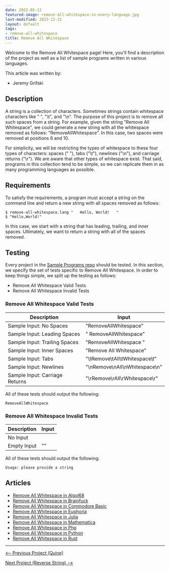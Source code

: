 ```yaml
---
date: 2022-05-12
featured-image: remove-all-whitespace-in-every-language.jpg
last-modified: 2023-12-21
layout: default
tags:
- remove-all-whitespace
title: Remove All Whitespace
---
```


Welcome to the Remove All Whitespace page! Here, you'll find a description of the project as well as a list of sample programs written in various languages.

This article was written by:

- Jeremy Grifski

## Description

A string is a collection of characters. Sometimes strings contain whitespace characters like " ", "\t", and "\n". 
The purpose of this project is to remove all such spaces from a string. For example, given the string 
"Remove All Whitespace", we could generate a new string with all the whitespace removed as follows: 
"RemoveAllWhitespace". In this case, two spaces were removed at positions 6 and 10.   

For simplicity, we will be restricting the types of whitespace to these four types of characters: spaces (" "),
tabs ("\t"), newlines ("\n"), and carriage returns ("\r"). We are aware that other types of whitespace exist.
That said, programs in this collection tend to be simple, so we can replicate them in as many programming
languages as possible. 


## Requirements

To satisfy the requirements, a program must accept a string on the command line and return a new string
with all spaces removed as follows:

```shell
$ remove-all-whitespace.lang "   Hello, World!   "
$ "Hello,World!"
```

In this case, we start with a string that has leading, trailing, and inner spaces. Ultimately, we want to
return a string with all of the spaces removed.


## Testing

Every project in the [Sample Programs repo](https://github.com/TheRenegadeCoder/sample-programs) should be tested.
In this section, we specify the set of tests specific to Remove All Whitespace.
In order to keep things simple, we split up the testing as follows:

- Remove All Whitespace Valid Tests
- Remove All Whitespace Invalid Tests

### Remove All Whitespace Valid Tests

| Description | Input |
| ----------- | ----- |
| Sample Input: No Spaces | "RemoveAllWhitespace" |
| Sample Input: Leading Spaces | "    RemoveAllWhitespace" |
| Sample Input: Trailing Spaces | "RemoveAllWhitespace    " |
| Sample Input: Inner Spaces | "Remove All Whitespace" |
| Sample Input: Tabs | "\tRemove\tAll\tWhitespace\t" |
| Sample Input: Newlines | "\nRemove\nAll\nWhitespace\n" |
| Sample Input: Carriage Returns | "\rRemove\rAll\rWhitespace\r" |

All of these tests should output the following:

```
RemoveAllWhitespace
```

### Remove All Whitespace Invalid Tests

| Description | Input |
| ----------- | ----- |
| No Input |  |
| Empty Input | "" |

All of these tests should output the following:

```
Usage: please provide a string
```


## Articles

- [Remove All Whitespace in Algol68](https://sampleprograms.io/projects/remove-all-whitespace/algol68)
- [Remove All Whitespace in Brainfuck](https://sampleprograms.io/projects/remove-all-whitespace/brainfuck)
- [Remove All Whitespace in Commodore Basic](https://sampleprograms.io/projects/remove-all-whitespace/commodore-basic)
- [Remove All Whitespace in Euphoria](https://sampleprograms.io/projects/remove-all-whitespace/euphoria)
- [Remove All Whitespace in Julia](https://sampleprograms.io/projects/remove-all-whitespace/julia)
- [Remove All Whitespace in Mathematica](https://sampleprograms.io/projects/remove-all-whitespace/mathematica)
- [Remove All Whitespace in Php](https://sampleprograms.io/projects/remove-all-whitespace/php)
- [Remove All Whitespace in Python](https://sampleprograms.io/projects/remove-all-whitespace/python)
- [Remove All Whitespace in Rust](https://sampleprograms.io/projects/remove-all-whitespace/rust)

***

<nav class="project-nav">

<div id="prev" markdown="1">

[<-- Previous Project (Quine)](https://sampleprograms.io/projects/quine)

</div>

<div id="next" markdown="1">

[Next Project (Reverse String) -->](https://sampleprograms.io/projects/reverse-string)

</div>

</nav>